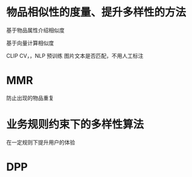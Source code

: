 # 物品相似性的度量、提升多样性的方法
基于物品属性介绍相似度

基于向量计算相似度

CLIP CV，，NLP 预训练 图片文本是否匹配，不用人工标注

# MMR
防止出现的物品重复

# 业务规则约束下的多样性算法
在一定规则下提升用户的体验

# DPP 


